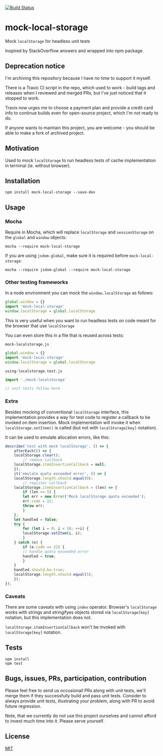 [![Build Status](https://travis-ci.com/letsrock-today/mock-local-storage.svg?branch=master)](https://travis-ci.com/letsrock-today/mock-local-storage)

# mock-local-storage

Mock `localStorage` for headless unit tests

Inspired by StackOverflow answers and wrapped into npm package.

## Deprecation notice

I'm archiving this repository because I have no time to support it myself.

There is a Travic CI script in the repo, which used to work - build
tags and releases when I reviewed and merged PRs, but I've just noticed
that it stopped to work.

Travis now urges me to choose a payment plan and provide a credit card
info to continue builds even for open-source project, which I'm not ready to do.

If anyone wants to maintain this project, you are welcome - you should be able
to make a fork of archived project.

## Motivation

Used to mock `localStorage` to run headless tests of cache implementation in terminal (ie. without browser).

## Installation

    npm install mock-local-storage --save-dev

## Usage

### Mocha

Require in Mocha, which will replace `localStorage` and `sessionStorage` on the `global` and `window` objects:

    mocha --require mock-local-storage

If you are using `jsdom-global`, make sure it is required before `mock-local-storage`:  

    mocha --require jsdom-global --require mock-local-storage

### Other testing frameworks

In a node environment you can mock the `window.localStorage` as follows:

```js
global.window = {}
import 'mock-local-storage'
window.localStorage = global.localStorage
```

This is very useful when you want to run headless tests on code meant for the browser that use `localStorage`

You can even store this in a file that is reused across tests:

`mock-localstorage.js`

```js
global.window = {}
import 'mock-local-storage'
window.localStorage = global.localStorage
```

`using-localstorage.test.js`

```js
import './mock-localstorage'

// unit tests follow here
```

### Extra

Besides mocking of conventional `localStorage` interface, this implementation provides
a way for test code to register a callback to be invoked on item insertion.
Mock implementation will invoke it when `localStorage.setItem()` is called
(but not with `localStorage[key]` notation).

It can be used to emulate allocation errors, like this:
```js
describe('test with mock localStorage', () => {
    afterEach(() => {
	localStorage.clear();
		// remove callback
	localStorage.itemInsertionCallback = null;
    });
    it('emulate quota exceeded error', () => {
	localStorage.length.should.equal(0);
		// register callback
	localStorage.itemInsertionCallback = (len) => {
	    if (len >= 5) {
		let err = new Error('Mock localStorage quota exceeded');
		err.code = 22;
		throw err;
	    }
	};
	let handled = false;
	try {
	    for (let i = 0; i < 10; ++i) {
		localStorage.setItem(i, i);
	    }
	} catch (e) {
	    if (e.code == 22) {
		// handle quota exceeded error
		handled = true;
	    }
	}
	handled.should.be.true;
	localStorage.length.should.equal(5);
    });
});
```

### Caveats

There are some caveats with using `index` operator. Browser's `localStorage`
works with strings and stringifyes objects stored via `localStorage[key]` notation,
but this implementation does not.

`localStorage.itemInsertionCallback` won't be invoked with  `localStorage[key]` notation.

## Tests

    npm install
    npm test
    
## Bugs, issues, PRs, participation, contribution

Please feel free to send us occusionall PRs along with unit tests,
we'll merge them if they successfully build and pass unit tests.
Consider to always provide unit tests, illustrating your problem, along with PR to avoid future regression.

Note, that we currently do not use this project ourselves and cannot afford to invest much time into it.
Please serve yourself.

## License

[MIT](https://github.com/letsrock-today/mock-local-storage/blob/master/LICENSE)
